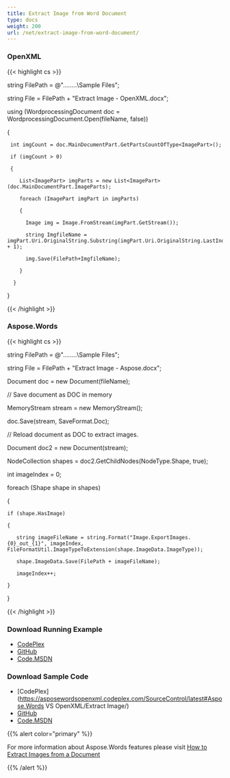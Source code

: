 ```yaml
---
title: Extract Image from Word Document
type: docs
weight: 200
url: /net/extract-image-from-word-document/
---
```


### **OpenXML**
{{< highlight cs >}}

   string FilePath = @"..\..\..\..\Sample Files\";

  string File = FilePath + "Extract Image - OpenXML.docx";

  using (WordprocessingDocument doc = WordprocessingDocument.Open(fileName, false))

  {

     int imgCount = doc.MainDocumentPart.GetPartsCountOfType<ImagePart>();

     if (imgCount > 0)

     {

        List<ImagePart> imgParts = new List<ImagePart>(doc.MainDocumentPart.ImageParts);

        foreach (ImagePart imgPart in imgParts)

        {

          Image img = Image.FromStream(imgPart.GetStream());

          string ImgfileName = imgPart.Uri.OriginalString.Substring(imgPart.Uri.OriginalString.LastIndexOf("/") + 1);

          img.Save(FilePath+ImgfileName);

        }

      }

   }


{{< /highlight >}}
### **Aspose.Words**
{{< highlight cs >}}

   string FilePath = @"..\..\..\..\Sample Files\";

  string File = FilePath + "Extract Image - Aspose.docx";

  Document doc = new Document(fileName);

  // Save document as DOC in memory

  MemoryStream stream = new MemoryStream();

  doc.Save(stream, SaveFormat.Doc);

  // Reload document as DOC to extract images.

  Document doc2 = new Document(stream);

  NodeCollection shapes = doc2.GetChildNodes(NodeType.Shape, true);

  int imageIndex = 0;

  foreach (Shape shape in shapes)

  {

    if (shape.HasImage)

    {

       string imageFileName = string.Format("Image.ExportImages.{0}_out_{1}", imageIndex, FileFormatUtil.ImageTypeToExtension(shape.ImageData.ImageType));

       shape.ImageData.Save(FilePath + imageFileName);

       imageIndex++;

    }

  }


{{< /highlight >}}
### **Download Running Example**
- [CodePlex](https://asposewordsopenxml.codeplex.com/releases/view/620544)
- [GitHub](https://github.com/aspose-words/Aspose.Words-for-.NET/releases/tag/AsposeWordsVsOpenXMLv1.2)
- [Code.MSDN](https://code.msdn.microsoft.com/Code-Comparison-of-Common-4ffff4d7#content)
### **Download Sample Code**
- [CodePlex](https://asposewordsopenxml.codeplex.com/SourceControl/latest#Aspose.Words VS OpenXML/Extract Image/)
- [GitHub](https://github.com/aspose-words/Aspose.Words-for-.NET/tree/master/Plugins/Aspose.Words%20Vs%20OpenXML%20Words/Aspose.Words%20VS%20OpenXML/Extract%20Image)
- [Code.MSDN](https://code.msdn.microsoft.com/Code-Comparison-of-Common-4ffff4d7/view/SourceCode#content)

{{% alert color="primary" %}} 

For more information about Aspose.Words features please visit [How to Extract Images from a Document](http://www.aspose.com/docs/display/wordsnet/How+to++Extract+Images+from+a+Document)

{{% /alert %}}
